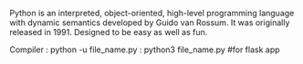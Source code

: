 Python is an interpreted, object-oriented, high-level programming language with dynamic semantics developed by Guido van Rossum. It was originally released in 1991. Designed to be easy as well as fun.

Compiler : python -u file_name.py
         : python3 file_name.py  #for flask app   